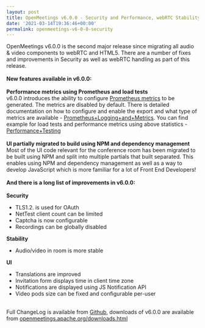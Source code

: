 ```yaml
---
layout: post
title: OpenMeetings v6.0.0 - Security and Performance, webRTC Stability and UI improvements
date: '2021-03-14T19:36:46+00:00'
permalink: openmeetings-v6-0-0-security
---
```

OpenMeetings v6.0.0 is the second major release since migrating all audio & video components to webRTC and HTML5. There are a number of fixes and improvements in Security as well as webRTC handling as part of this release.
 <br/>
 <br/>
<b>New features available in v6.0.0:</b>
 <br/>
 <br/>
<b>Performance metrics using Prometheus and load tests</b><br/>
v6.0.0 introduces the ability to configure <a href="https://prometheus.io/" target="_BLANK">Prometheus metrics</a> to be generated. The metrics are disabled by default. There is detailed documentation on how to configure and enable the export and what type of metrics are available - <a href="https://cwiki.apache.org/confluence/display/OPENMEETINGS/Prometheus+Logging+and+Metrics" target="_BLANK">Prometheus+Logging+and+Metrics</a>. 
You can find example for load tests and performance metrics using above statistics - <a href="https://cwiki.apache.org/confluence/display/OPENMEETINGS/Performance+Testing" target="_BLANK">Performance+Testing</a>
<br/>
 <br/>
<b>UI partially migrated to build using NPM and dependency management</b><br/>
Most of the UI code relevant for the conference room has been migrated to be built using NPM and split into multiple partials that built separated. This enables using NPM and dependency management as well as a way to develop JavaScript which is more familiar for a lot of Front End Developers!
<br/>
 <br/>
<b>And there is a long list of improvements in v6.0.0:</b>
 <br/>
 <br/>
<b>Security</b>
<ul>
<li>TLS1.2. is used for OAuth</li>
<li>NetTest client count can be limited</li>
<li>Captcha is now configurable</li>
<li>Recordings can be globally disabled</li>
</ul>
<b>Stability</b>
<ul>
<li>Audio/video in room is more stable</li>
</ul>
<b>UI</b>
<ul>
<li>Translations are improved</li>
<li>Invitation form displays time in client time zone</li>
<li>Notifications are displayed using JS Notification API</li>
<li>Video pods size can be fixed and configurable per-user</li>
</ul>
 <br/>
Full ChangeLog is available from <a href="https://github.com/apache/openmeetings/blob/6.0.0/CHANGELOG.md">Github</a>,
downloads of v6.0.0 are available from <a href="https://openmeetings.apache.org/downloads.html" href="_BLANK">openmeetings.apache.org/downloads.html</a>
 <br/> <br/>

